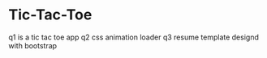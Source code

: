 # Tic-Tac-Toe
q1 is a tic tac toe app
q2 css animation loader
q3 resume template designd with bootstrap
